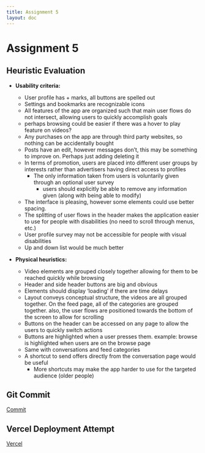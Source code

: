 ```yaml
---
title: Assignment 5
layout: doc
---
```


# Assignment 5

## Heuristic Evaluation
- **Usability criteria:**
  - User profile has + marks, all buttons are spelled out
  - Settings and bookmarks are recognizable icons
  - All features of the app are organized such that main user flows do not intersect, allowing users to quickly accomplish goals
  - perhaps browsing could be easier if there was a hover to play feature on videos?
  - Any purchases on the app are through third party websites, so nothing can be accidentally bought
  - Posts have an edit, however messages don’t, this may be something to improve on. Perhaps just adding deleting it
  - In terms of promotion, users are placed into different user groups by interests rather than advertisers having direct access to profiles
    - The only information taken from users is voluntarily given through an optional user survey
      - users should explicitly be able to remove any information given (along with being able to modify)
  - The interface is pleasing, however some elements could use better spacing.
  - The splitting of user flows in the header makes the application easier to use for people with disabilities (no need to scroll through menus, etc.)
  - User profile survey may not be accessible for people with visual disabilities
  - Up and down list would be much better

- **Physical heuristics:**
  - Video elements are grouped closely together allowing for them to be reached quickly while browsing
  - Header and side header buttons are big and obvious
  - Elements should display ‘loading’ if there are time delays
  - Layout conveys conceptual structure, the videos are all grouped together. On the feed page, all of the categories are grouped together. also, the user flows are positioned towards the bottom of the screen to allow for scrolling
  - Buttons on the header can be accessed on any page to allow the users to quickly switch actions
  - Buttons are highlighted when a user presses them. example: browse is highlighted when users are on the browse page
  - Same with conversations and feed categories
  - A shortcut to send offers directly from the conversation page would be useful
    - More shortcuts may make the app harder to use for the targeted audience (older people)

## Git Commit
<a href="https://github.com/cameron4young/findbuyreview-front/commit/d47f8b3e42eeb1d69f61a3bd2f93490b8ae1db3a">Commit</a>

## Vercel Deployment Attempt
<a href="https://findbuyreview-front.vercel.app/">Vercel</a>